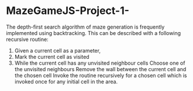 # MazeGameJS-Project-1-

The depth-first search algorithm of maze generation is frequently implemented using backtracking. This can be described with a following recursive routine:

1. Given a current cell as a parameter,
2. Mark the current cell as visited
3. While the current cell has any unvisited neighbour cells
        Choose one of the unvisited neighbours
        Remove the wall between the current cell and the chosen cell
        Invoke the routine recursively for a chosen cell
        which is invoked once for any initial cell in the area.



